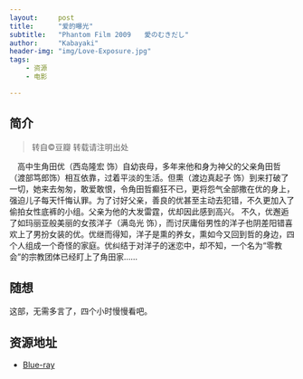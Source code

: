 ```yaml
---
layout:     post
title:      "爱的曝光"
subtitle:   "Phantom Film 2009　　愛のむきだし"
author:     "Kabayaki"
header-img: "img/Love-Exposure.jpg"
tags:
    - 资源
    - 电影

---
```


## 简介
>转自©豆瓣 转载请注明出处

　高中生角田优（西岛隆宏 饰）自幼丧母，多年来他和身为神父的父亲角田哲（渡部笃郎饰）相互依靠，过着平淡的生活。但熏（渡边真起子 饰）到来打破了一切，她来去匆匆，敢爱敢恨，令角田哲癫狂不已，更将怨气全部撒在优的身上，强迫儿子每天忏悔认罪。为了讨好父亲，善良的优甚至主动去犯错，不久更加入了偷拍女性底裤的小组。父亲为他的大发雷霆，优却因此感到高兴。 不久，优邂逅了如玛丽亚般美丽的女孩洋子（满岛光 饰），而讨厌庸俗男性的洋子也阴差阳错喜欢上了男扮女装的优。优继而得知，洋子是熏的养女，熏如今又回到哲的身边，四个人组成一个奇怪的家庭。优纠结于对洋子的迷恋中，却不知，一个名为“零教会”的宗教团体已经盯上了角田家……

## 随想

这部，无需多言了，四个小时慢慢看吧。

## 资源地址

* [Blue-ray](http://www.btapple.com/m_5812.html)